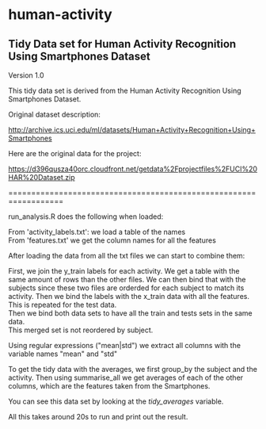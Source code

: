 # human-activity

## Tidy Data set for Human Activity Recognition Using Smartphones Dataset
Version 1.0


This tidy data set is derived from the Human Activity Recognition Using Smartphones Dataset.

Original dataset description:

http://archive.ics.uci.edu/ml/datasets/Human+Activity+Recognition+Using+Smartphones

Here are the original data for the project:

https://d396qusza40orc.cloudfront.net/getdata%2Fprojectfiles%2FUCI%20HAR%20Dataset.zip


==================================================================

run_analysis.R does the following when loaded:

From 'activity_labels.txt': we load a table of the names  
From 'features.txt' we get the column names for all the features  

After loading the data from all the txt files we can start to combine them:

First, we join the y_train labels for each activity.  We get a table with the same amount of rows than the other files.
We can then bind that with the subjects since these two files are orderded for each subject to match its activity.
Then we bind the labels with the x_train data with all the features.  
This is repeated for the test data.  
Then we bind both data sets to have all the train and tests sets in the same data.  
This merged set is not reordered by subject.

Using regular expressions ("mean|std") we extract all columns with the variable names "mean" and "std"

To get the tidy data with the averages, we first group_by the subject and the activity.
Then using summarise_all we get averages of each of the other columns, which are the features taken from the Smartphones.

You can see this data set by looking at the *tidy_averages* variable.

All this takes around 20s to run and print out the result.

